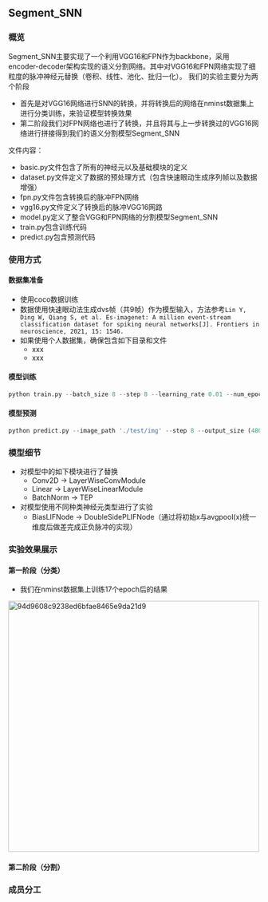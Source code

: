 ## Segment_SNN
### 概览
Segment_SNN主要实现了一个利用VGG16和FPN作为backbone，采用encoder-decoder架构实现的语义分割网络。其中对VGG16和FPN网络实现了细粒度的脉冲神经元替换（卷积、线性、池化、批归一化）。
我们的实验主要分为两个阶段
+ 首先是对VGG16网络进行SNN的转换，并将转换后的网络在nminst数据集上进行分类训练，来验证模型转换效果
+ 第二阶段我们对FPN网络也进行了转换，并且将其与上一步转换过的VGG16网络进行拼接得到我们的语义分割模型Segment_SNN

文件内容：
+ basic.py文件包含了所有的神经元以及基础模块的定义
+ dataset.py文件定义了数据的预处理方式（包含快速眼动生成序列帧以及数据增强）
+ fpn.py文件包含转换后的脉冲FPN网络
+ vgg16.py文件定义了转换后的脉冲VGG16网路
+ model.py定义了整合VGG和FPN网络的分割模型Segment_SNN
+ train.py包含训练代码
+ predict.py包含预测代码
### 使用方式
#### 数据集准备
+ 使用coco数据训练
+ 数据使用快速眼动法生成dvs帧（共9帧）作为模型输入，方法参考`Lin Y, Ding W, Qiang S, et al. Es-imagenet: A million event-stream classification dataset for spiking neural networks[J]. Frontiers in neuroscience, 2021, 15: 1546.`
+ 如果使用个人数据集，确保包含如下目录和文件
  + xxx
  + xxx
#### 模型训练
```python
python train.py --batch_size 8 --step 8 --learning_rate 0.01 --num_epochs 100 -output_size (480, 480)
```

#### 模型预测
```python
python predict.py --image_path './test/img' --step 8 --output_size (480, 480) --output_dir './test/out'
```
### 模型细节
+ 对模型中的如下模块进行了替换
  + Conv2D $\rightarrow$ LayerWiseConvModule
  + Linear $\rightarrow$ LayerWiseLinearModule
  + BatchNorm $\rightarrow$ TEP
+ 对模型使用不同种类神经元类型进行了实验
  + BiasLIFNode $\rightarrow$ DoubleSidePLIFNode（通过将初始x与avgpool(x)统一维度后做差完成正负脉冲的实现）
### 实验效果展示
#### 第一阶段（分类）
+ 我们在nminst数据集上训练17个epoch后的结果
<img width="503" alt="94d9608c9238ed6bfae8465e9da21d9" src="https://github.com/yahuiwei123/segment_snn/assets/84215971/99bc2e72-d151-4a2b-bdce-2b81c9982185">

#### 第二阶段（分割）
### 成员分工
